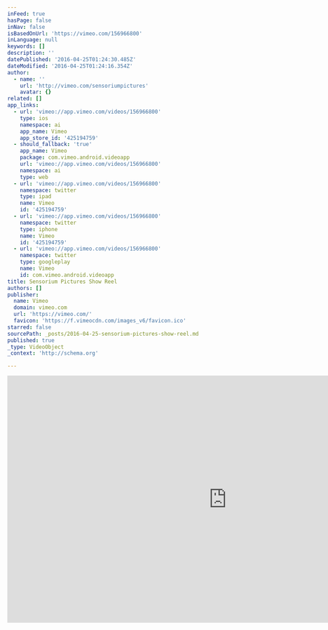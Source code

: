 ```yaml
---
inFeed: true
hasPage: false
inNav: false
isBasedOnUrl: 'https://vimeo.com/156966800'
inLanguage: null
keywords: []
description: ''
datePublished: '2016-04-25T01:24:30.485Z'
dateModified: '2016-04-25T01:24:16.354Z'
author:
  - name: ''
    url: 'http://vimeo.com/sensoriumpictures'
    avatar: {}
related: []
app_links:
  - url: 'vimeo://app.vimeo.com/videos/156966800'
    type: ios
    namespace: ai
    app_name: Vimeo
    app_store_id: '425194759'
  - should_fallback: 'true'
    app_name: Vimeo
    package: com.vimeo.android.videoapp
    url: 'vimeo://app.vimeo.com/videos/156966800'
    namespace: ai
    type: web
  - url: 'vimeo://app.vimeo.com/videos/156966800'
    namespace: twitter
    type: ipad
    name: Vimeo
    id: '425194759'
  - url: 'vimeo://app.vimeo.com/videos/156966800'
    namespace: twitter
    type: iphone
    name: Vimeo
    id: '425194759'
  - url: 'vimeo://app.vimeo.com/videos/156966800'
    namespace: twitter
    type: googleplay
    name: Vimeo
    id: com.vimeo.android.videoapp
title: Sensorium Pictures Show Reel
authors: []
publisher:
  name: Vimeo
  domain: vimeo.com
  url: 'https://vimeo.com/'
  favicon: 'https://f.vimeocdn.com/images_v6/favicon.ico'
starred: false
sourcePath: _posts/2016-04-25-sensorium-pictures-show-reel.md
published: true
_type: VideoObject
_context: 'http://schema.org'

---
```

<iframe src="https://cdn.embedly.com/widgets/media.html?src=https%3A%2F%2Fplayer.vimeo.com%2Fvideo%2F156966800&amp;url=https%3A%2F%2Fvimeo.com%2F156966800&amp;image=http%3A%2F%2Fi.vimeocdn.com%2Fvideo%2F558197160_1280.jpg&amp;key=b7d04c9b404c499eba89ee7072e1c4f7&amp;type=text%2Fhtml&amp;schema=vimeo" width="1000" height="563" scrolling="no" frameborder="0" allowfullscreen="" style=""></iframe>